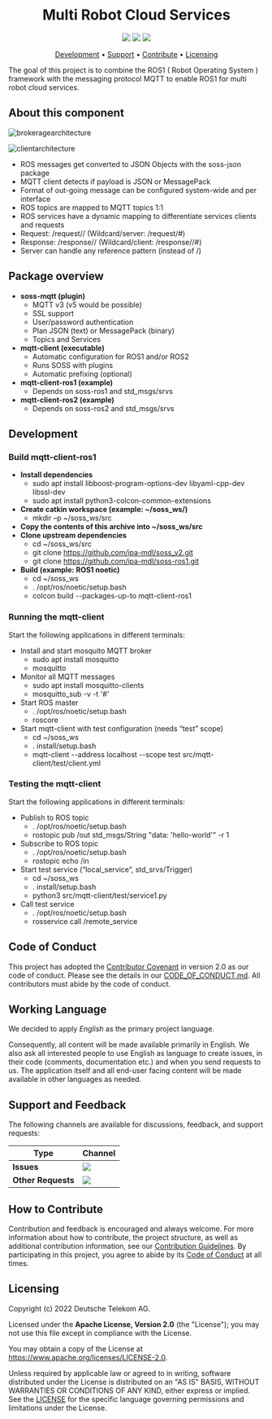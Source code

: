 <h1 align="center">
    Multi Robot Cloud Services
</h1>

<p align="center">
    <a href="/../../commits/" title="Last Commit"><img src="https://img.shields.io/github/last-commit/telekom/repobasics?style=flat"></a>
    <a href="/../../issues" title="Open Issues"><img src="https://img.shields.io/github/issues/telekom/repobasics?style=flat"></a>
    <a href="./LICENSE" title="License"><img src="https://img.shields.io/badge/License-Apache%202.0-green.svg?style=flat"></a>
</p>

<p align="center">
  <a href="#development">Development</a> •
  <a href="#support-and-feedback">Support</a> •
  <a href="#how-to-contribute">Contribute</a> •
  <a href="#licensing">Licensing</a>
</p>

The goal of this project is to combine the ROS1 ( Robot Operating System ) framework with the messaging protocol MQTT to enable ROS1 for multi robot cloud services. 

## About this component
![brokeragearchitecture](https://user-images.githubusercontent.com/104825498/177164087-e678fc00-0527-4d1b-aaaf-1782ff86f607.PNG)


![clientarchitecture](https://user-images.githubusercontent.com/104825498/177164151-5cde4ed8-3a49-43f5-87d4-54e1eb5d6f64.PNG)

- ROS messages get converted to JSON Objects with the soss-json package
- MQTT client detects if payload is JSON or MessagePack
- Format of out-going message can be configured system-wide and per interface
- ROS topics are mapped to MQTT topics 1:1
- ROS services have a dynamic mapping to differentiate services clients and requests
- Request: <SERVICE>/request/<UUID>/<COUNTER> (Wildcard/server: <SERVICE>/request/#)
- Response: <SERVICE>/response/<UUID>/<COUNTER> (Wildcard/client: <SERVICE>/response/<UUID>/#)
- Server can handle any reference pattern (instead of <UUID>/<COUNTER>)

## Package overview
- **soss-mqtt (plugin)**
    - MQTT v3 (v5 would be possible)
    - SSL support
    - User/password authentication
    - Plan JSON (text) or MessagePack (binary)
    - Topics and Services
- **mqtt-client (executable)**
    - Automatic configuration for ROS1 and/or ROS2
    - Runs SOSS with plugins
    - Automatic prefixing (optional)
- **mqtt-client-ros1 (example)**
    - Depends on soss-ros1 and std_msgs/srvs
- **mqtt-client-ros2 (example)**
    - Depends on soss-ros2 and std_msgs/srvs
    
## Development
### Build mqtt-client-ros1

- **Install dependencies**
    - sudo apt install libboost-program-options-dev libyaml-cpp-dev libssl-dev
    - sudo apt install python3-colcon-common-extensions
- **Create catkin workspace (example: ~/soss_ws/)**
    - mkdir –p ~/soss_ws/src
- **Copy the contents of this archive into ~/soss_ws/src**
- **Clone upstream dependencies**
    - cd ~/soss_ws/src
    - git clone https://github.com/ipa-mdl/soss_v2.git
    - git clone https://github.com/ipa-mdl/soss-ros1.git
- **Build (example: ROS1 noetic)**
    - cd ~/soss_ws
    - . /opt/ros/noetic/setup.bash
    - colcon build --packages-up-to mqtt-client-ros1
    
### Running the mqtt-client
Start the following applications in different terminals:

- Install and start mosquito MQTT broker
    - sudo apt install mosquitto
    - mosquitto
- Monitor all MQTT messages
    - sudo apt install mosquitto-clients
    - mosquitto_sub -v -t '#'
- Start ROS master
    - . /opt/ros/noetic/setup.bash
    - roscore
- Start mqtt-client with test configuration (needs “test” scope)
    - cd ~/soss_ws
    - . install/setup.bash
    - mqtt-client --address localhost --scope test src/mqtt-client/test/client.yml
    
### Testing the mqtt-client
Start the following applications in different terminals:
- Publish to ROS topic
    - . /opt/ros/noetic/setup.bash
    - rostopic pub /out std_msgs/String "data: 'hello-world'" -r 1
- Subscribe to ROS topic
    - . /opt/ros/noetic/setup.bash
    - rostopic echo /in
- Start test service (“local_service”, std_srvs/Trigger)
    - cd ~/soss_ws
    - . install/setup.bash
    - python3 src/mqtt-client/test/service1.py
- Call test service
    - . /opt/ros/noetic/setup.bash
    - rosservice call /remote_service

## Code of Conduct

This project has adopted the [Contributor Covenant](https://www.contributor-covenant.org/) in version 2.0 as our code of conduct. Please see the details in our [CODE_OF_CONDUCT.md](CODE_OF_CONDUCT.md). All contributors must abide by the code of conduct.

## Working Language

We decided to apply _English_ as the primary project language.  

Consequently, all content will be made available primarily in English. We also ask all interested people to use English as language to create issues, in their code (comments, documentation etc.) and when you send requests to us. The application itself and all end-user facing content will be made available in other languages as needed.

## Support and Feedback
The following channels are available for discussions, feedback, and support requests:

| Type                     | Channel                                                |
| ------------------------ | ------------------------------------------------------ |
| **Issues**   | <a href="/../../issues/new/choose" title="General Discussion"><img src="https://img.shields.io/github/issues/telekom/repobasics?style=flat-square"></a> </a>   |
| **Other Requests**    | <a href="mailto:opensource@telekom.de" title="Email Open Source Team"><img src="https://img.shields.io/badge/email-Open%20Source%20Team-green?logo=mail.ru&style=flat-square&logoColor=white"></a>   |

## How to Contribute

Contribution and feedback is encouraged and always welcome. For more information about how to contribute, the project structure, as well as additional contribution information, see our [Contribution Guidelines](./CONTRIBUTING.md). By participating in this project, you agree to abide by its [Code of Conduct](./CODE_OF_CONDUCT.md) at all times.

## Licensing

Copyright (c) 2022 Deutsche Telekom AG.

Licensed under the **Apache License, Version 2.0** (the "License"); you may not use this file except in compliance with the License.

You may obtain a copy of the License at https://www.apache.org/licenses/LICENSE-2.0.

Unless required by applicable law or agreed to in writing, software distributed under the License is distributed on an "AS IS" BASIS, WITHOUT WARRANTIES OR CONDITIONS OF ANY KIND, either express or implied. See the [LICENSE](./LICENSE) for the specific language governing permissions and limitations under the License.
